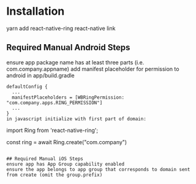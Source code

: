 # Installation
yarn add react-native-ring
react-native link

## Required Manual Android Steps
ensure app package name has at least three parts (i.e. com.company.appname)
add manifest placeholder for permission to android in app/build.gradle
```
defaultConfig {
  ...
  manifestPlaceholders = [WBRingPermission: "com.company.apps.RING_PERMISSION"]
  ...
}
in javascript initialize with first part of domain:

```
import Ring from 'react-native-ring';

const ring = await Ring.create("com.company")
```

## Required Manual iOS Steps
ensure app has App Group capability enabled
ensure the app belongs to app group that corresponds to domain sent from create (omit the group.prefix)
